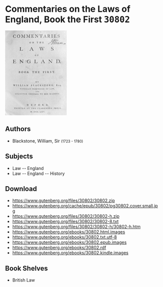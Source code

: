 # Commentaries on the Laws of England, Book the First <kbd>30802</kbd>

![](./cover.medium.jpg "")

## Authors


 - Blackstone, William, Sir <small>(1723 - 1780)</small>

## Subjects


 - Law -- England
 - Law -- England -- History

## Download


 - https://www.gutenberg.org/files/30802/30802.zip
 - https://www.gutenberg.org/cache/epub/30802/pg30802.cover.small.jpg
 - https://www.gutenberg.org/files/30802/30802-h.zip
 - https://www.gutenberg.org/files/30802/30802-8.txt
 - https://www.gutenberg.org/files/30802/30802-h/30802-h.htm
 - https://www.gutenberg.org/ebooks/30802.html.images
 - https://www.gutenberg.org/ebooks/30802.txt.utf-8
 - https://www.gutenberg.org/ebooks/30802.epub.images
 - https://www.gutenberg.org/ebooks/30802.rdf
 - https://www.gutenberg.org/ebooks/30802.kindle.images

## Book Shelves


 - British Law
